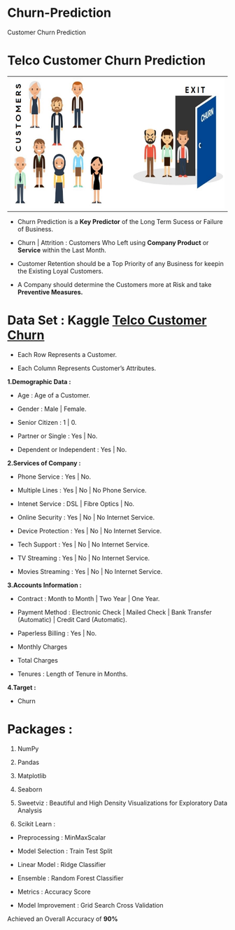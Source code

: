 # Churn-Prediction
Customer Churn Prediction

# Telco Customer Churn Prediction

<table><tr><td><img src = "CC.png" width = 518 height = 300 align></img></td></tr></table>

* Churn Prediction is  a **Key Predictor** of the Long Term Sucess or Failure of Business.

* Churn | Attrition : Customers Who Left using **Company Product** or **Service** within the Last Month.

* Customer Retention should be a Top Priority of any Business for keepin the Existing Loyal Customers.

* A Company should determine the Customers more at Risk and take **Preventive Measures.**

# Data Set : Kaggle [Telco Customer Churn](https://www.kaggle.com/blastchar/telco-customer-churn)

* Each Row Represents a Customer. 

* Each Column Represents Customer’s Attributes.

**1.Demographic Data :**

* Age : Age of a Customer.

* Gender : Male | Female.

* Senior Citizen : 1 | 0.

* Partner or Single : Yes | No.

* Dependent or Independent : Yes | No.

**2.Services of Company :**

* Phone Service : Yes | No.

* Multiple Lines : Yes | No | No Phone Service.

* Intenet Service : DSL | Fibre Optics | No. 

* Online Security : Yes | No | No Internet Service.

* Device Protection : Yes | No | No Internet Service.

* Tech Support : Yes | No | No Internet Service.

* TV Streaming : Yes | No | No Internet Service.

* Movies Streaming : Yes | No | No Internet Service.

**3.Accounts Information :**

* Contract : Month to Month | Two Year | One Year.

* Payment Method : Electronic Check | Mailed Check | Bank Transfer (Automatic) | Credit Card (Automatic).

* Paperless Billing : Yes | No.

* Monthly Charges

* Total Charges

* Tenures : Length of Tenure in Months.

**4.Target :**

* Churn

# Packages :

1. NumPy

2. Pandas 

3. Matplotlib

4. Seaborn

5. Sweetviz : Beautiful and High Density Visualizations for Exploratory Data Analysis

6. Scikit Learn :

* Preprocessing : MinMaxScalar

* Model Selection : Train Test Split

* Linear Model : Ridge Classifier

* Ensemble : Random Forest Classifier

* Metrics : Accuracy Score 

* Model Improvement : Grid Search Cross Validation

Achieved an Overall Accuracy of **90%**
